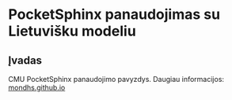 PocketSphinx panaudojimas su Lietuvišku modeliu
=================================


Įvadas
--------------

CMU PocketSphinx panaudojimo pavyzdys. Daugiau informacijos: [mondhs.github.io](http://mondhs.github.io/lt/2013/09/20/lt-howto-pocketsphinx/)
